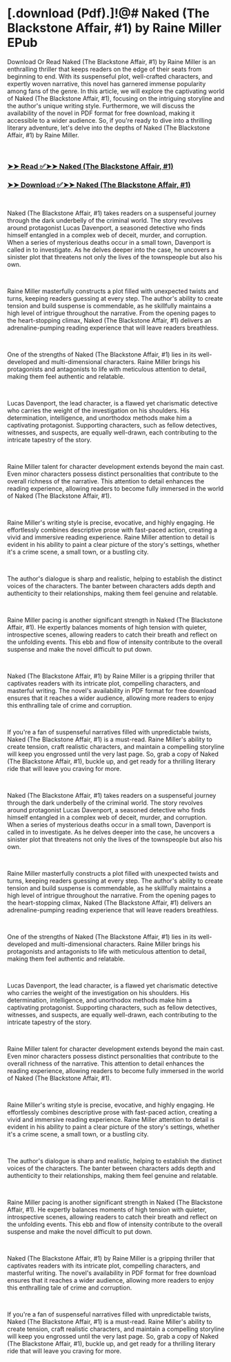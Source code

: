 # [.download (Pdf).]!@# Naked (The Blackstone Affair, #1) by Raine Miller EPub

<p>Download Or Read Naked (The Blackstone Affair, #1) by Raine Miller is an enthralling thriller that keeps readers on the edge of their seats from beginning to end. With its suspenseful plot, well-crafted characters, and expertly woven narrative, this novel has garnered immense popularity among fans of the genre. In this article, we will explore the captivating world of Naked (The Blackstone Affair, #1), focusing on the intriguing storyline and the author's unique writing style. Furthermore, we will discuss the availability of the novel in PDF format for free download, making it accessible to a wider audience. So, if you're ready to dive into a thrilling literary adventure, let's delve into the depths of Naked (The Blackstone Affair, #1) by Raine Miller.</p>
<p>&nbsp;</p>

### [➤➤ Read ✅➤➤ Naked (The Blackstone Affair, #1)](https://thehelpfulbooks.blogspot.com/id/15852756)

### [➤➤ Download ✅➤➤ Naked (The Blackstone Affair, #1)](https://thehelpfulbooks.blogspot.com/id/15852756)

<p>&nbsp;</p>
<p>Naked (The Blackstone Affair, #1) takes readers on a suspenseful journey through the dark underbelly of the criminal world. The story revolves around protagonist Lucas Davenport, a seasoned detective who finds himself entangled in a complex web of deceit, murder, and corruption. When a series of mysterious deaths occur in a small town, Davenport is called in to investigate. As he delves deeper into the case, he uncovers a sinister plot that threatens not only the lives of the townspeople but also his own.</p>
<p>&nbsp;</p>
<p>Raine Miller masterfully constructs a plot filled with unexpected twists and turns, keeping readers guessing at every step. The author's ability to create tension and build suspense is commendable, as he skillfully maintains a high level of intrigue throughout the narrative. From the opening pages to the heart-stopping climax, Naked (The Blackstone Affair, #1) delivers an adrenaline-pumping reading experience that will leave readers breathless.</p>
<p>&nbsp;</p>
<p>One of the strengths of Naked (The Blackstone Affair, #1) lies in its well-developed and multi-dimensional characters. Raine Miller brings his protagonists and antagonists to life with meticulous attention to detail, making them feel authentic and relatable.</p>
<p>&nbsp;</p>
<p>Lucas Davenport, the lead character, is a flawed yet charismatic detective who carries the weight of the investigation on his shoulders. His determination, intelligence, and unorthodox methods make him a captivating protagonist. Supporting characters, such as fellow detectives, witnesses, and suspects, are equally well-drawn, each contributing to the intricate tapestry of the story.</p>
<p>&nbsp;</p>
<p>Raine Miller talent for character development extends beyond the main cast. Even minor characters possess distinct personalities that contribute to the overall richness of the narrative. This attention to detail enhances the reading experience, allowing readers to become fully immersed in the world of Naked (The Blackstone Affair, #1).</p>
<p>&nbsp;</p>
<p>Raine Miller's writing style is precise, evocative, and highly engaging. He effortlessly combines descriptive prose with fast-paced action, creating a vivid and immersive reading experience. Raine Miller attention to detail is evident in his ability to paint a clear picture of the story's settings, whether it's a crime scene, a small town, or a bustling city.</p>
<p>&nbsp;</p>
<p>The author's dialogue is sharp and realistic, helping to establish the distinct voices of the characters. The banter between characters adds depth and authenticity to their relationships, making them feel genuine and relatable.</p>
<p>&nbsp;</p>
<p>Raine Miller pacing is another significant strength in Naked (The Blackstone Affair, #1). He expertly balances moments of high tension with quieter, introspective scenes, allowing readers to catch their breath and reflect on the unfolding events. This ebb and flow of intensity contribute to the overall suspense and make the novel difficult to put down.</p>
<p>&nbsp;</p>
<p>Naked (The Blackstone Affair, #1) by Raine Miller is a gripping thriller that captivates readers with its intricate plot, compelling characters, and masterful writing. The novel's availability in PDF format for free download ensures that it reaches a wider audience, allowing more readers to enjoy this enthralling tale of crime and corruption.</p>
<p>&nbsp;</p>
<p>If you're a fan of suspenseful narratives filled with unpredictable twists, Naked (The Blackstone Affair, #1) is a must-read. Raine Miller's ability to create tension, craft realistic characters, and maintain a compelling storyline will keep you engrossed until the very last page. So, grab a copy of Naked (The Blackstone Affair, #1), buckle up, and get ready for a thrilling literary ride that will leave you craving for more.</p>
<p>&nbsp;</p>
<p>Naked (The Blackstone Affair, #1) takes readers on a suspenseful journey through the dark underbelly of the criminal world. The story revolves around protagonist Lucas Davenport, a seasoned detective who finds himself entangled in a complex web of deceit, murder, and corruption. When a series of mysterious deaths occur in a small town, Davenport is called in to investigate. As he delves deeper into the case, he uncovers a sinister plot that threatens not only the lives of the townspeople but also his own.</p>
<p>&nbsp;</p>
<p>Raine Miller masterfully constructs a plot filled with unexpected twists and turns, keeping readers guessing at every step. The author's ability to create tension and build suspense is commendable, as he skillfully maintains a high level of intrigue throughout the narrative. From the opening pages to the heart-stopping climax, Naked (The Blackstone Affair, #1) delivers an adrenaline-pumping reading experience that will leave readers breathless.</p>
<p>&nbsp;</p>
<p>One of the strengths of Naked (The Blackstone Affair, #1) lies in its well-developed and multi-dimensional characters. Raine Miller brings his protagonists and antagonists to life with meticulous attention to detail, making them feel authentic and relatable.</p>
<p>&nbsp;</p>
<p>Lucas Davenport, the lead character, is a flawed yet charismatic detective who carries the weight of the investigation on his shoulders. His determination, intelligence, and unorthodox methods make him a captivating protagonist. Supporting characters, such as fellow detectives, witnesses, and suspects, are equally well-drawn, each contributing to the intricate tapestry of the story.</p>
<p>&nbsp;</p>
<p>Raine Miller talent for character development extends beyond the main cast. Even minor characters possess distinct personalities that contribute to the overall richness of the narrative. This attention to detail enhances the reading experience, allowing readers to become fully immersed in the world of Naked (The Blackstone Affair, #1).</p>
<p>&nbsp;</p>
<p>Raine Miller's writing style is precise, evocative, and highly engaging. He effortlessly combines descriptive prose with fast-paced action, creating a vivid and immersive reading experience. Raine Miller attention to detail is evident in his ability to paint a clear picture of the story's settings, whether it's a crime scene, a small town, or a bustling city.</p>
<p>&nbsp;</p>
<p>The author's dialogue is sharp and realistic, helping to establish the distinct voices of the characters. The banter between characters adds depth and authenticity to their relationships, making them feel genuine and relatable.</p>
<p>&nbsp;</p>
<p>Raine Miller pacing is another significant strength in Naked (The Blackstone Affair, #1). He expertly balances moments of high tension with quieter, introspective scenes, allowing readers to catch their breath and reflect on the unfolding events. This ebb and flow of intensity contribute to the overall suspense and make the novel difficult to put down.</p>
<p>&nbsp;</p>
<p>Naked (The Blackstone Affair, #1) by Raine Miller is a gripping thriller that captivates readers with its intricate plot, compelling characters, and masterful writing. The novel's availability in PDF format for free download ensures that it reaches a wider audience, allowing more readers to enjoy this enthralling tale of crime and corruption.</p>
<p>&nbsp;</p>
<p>If you're a fan of suspenseful narratives filled with unpredictable twists, Naked (The Blackstone Affair, #1) is a must-read. Raine Miller's ability to create tension, craft realistic characters, and maintain a compelling storyline will keep you engrossed until the very last page. So, grab a copy of Naked (The Blackstone Affair, #1), buckle up, and get ready for a thrilling literary ride that will leave you craving for more.</p>
<p>&nbsp;</p>
